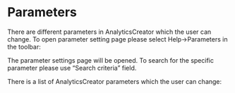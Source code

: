 # Parameters

There are different parameters in AnalyticsCreator which the user can change. To open parameter setting page please select Help->Parameters in the toolbar:

The parameter settings page will be opened. To search for the specific parameter please use “Search criteria” field.

There is a list of AnalyticsCreator parameters which the user can change:
